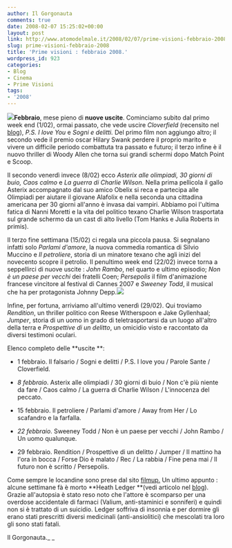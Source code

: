 ```yaml
---
author: Il Gorgonauta
comments: true
date: 2008-02-07 15:25:02+00:00
layout: post
link: http://www.atomodelmale.it/2008/02/07/prime-visioni-febbraio-2008/
slug: prime-visioni-febbraio-2008
title: 'Prime visioni : febbraio 2008.'
wordpress_id: 923
categories:
- Blog
- Cinema
- Prime Visioni
tags:
- '2008'
---
```


![](http://www.atomodelmale.it/wp-content/uploads/2008/10/asterixalleolimpiadi.jpg)**Febbraio**, mese pieno di **nuove uscite**. Cominciamo subito dal primo week end (1/02), ormai passato, che vede uscire _Cloverfield_ (recensito nel[ blog](http://www.atomodelmale.it/2008/02/06/cloverfield/)), _P.S. I love You_ e _Sogni e delitti._ Del primo film non aggiungo altro; il secondo vede il premio oscar Hilary Swank perdere il proprio marito e vivere un difficile periodo combattuta tra passato e futuro; il terzo infine è il nuovo thriller di Woody Allen che torna sui grandi schermi dopo Match Point e Scoop.

Il secondo venerdì invece (8/02) ecco _Asterix alle olimpiadi, 30 giorni di buio, Caos calmo_ e _La guerra di Charlie Wilson_. Nella prima pellicola il gallo Asterix accompagnato dal suo amico Obelix si reca e partecipa alle Olimpiadi per aiutare il giovane Alafolix e nella seconda una cittadina americana per 30 giorni all'anno è invasa dai vampiri. Abbiamo poi l'ultima fatica di Nanni Moretti e la vita del politico texano Charlie Wilson trasportata sul grande schermo da un cast di alto livello (Tom Hanks e Julia Roberts in primis).

<!-- more -->


Il terzo fine settimana (15/02) ci regala una piccola pausa. Si segnalano infatti solo _Parlami d'amore_, la nuova commedia romantica di Silvio Muccino e _Il petroliere_, storia di un minatore texano che agli inizi del novecento scopre il petrolio. Il penultimo week end (22/02) invece torna a seppellirci di nuove uscite : _John Rambo_, nel quarto e ultimo episodio; _Non è un paese per vecchi_ dei fratelli Coen; _Persepolis_ il film d'animazione francese vincitore al festival di Cannes 2007 e _Sweeney Todd_, il musical che ha per protagonista Johnny Depp.![](http://www.atomodelmale.it/wp-content/uploads/2008/10/charliewilsonswar1.jpg)

Infine, per fortuna, arriviamo all'ultimo venerdì (29/02). Qui troviamo _Rendition_, un thriller politico con Reese Witherspoon e Jake Gyllenhaal; _Jumper_, storia di un uomo in grado di teletrasportarsi da un luogo all'altro della terra e _Prospettive di un delitto_, un omicidio visto e raccontato da diversi testimoni oculari.


Elenco completo delle **uscite **:






	
  * 1 febbraio. Il falsario / Sogni e delitti / P.S. I love you / Parole Sante / Cloverfield.

	
  * _8 febbraio_.  Asterix alle olimpiadi / 30 giorni di buio / Non c'è più niente da fare / Caos calmo / La guerra di Charlie Wilson / L'innocenza del peccato.

	
  * 15 febbraio. Il petroliere / Parlami d'amore / Away from Her / Lo scafandro e la farfalla.

	
  * _22 febbraio_. Sweeney Todd / Non è un paese per vecchi / John Rambo / Un uomo qualunque.

	
  * 29 febbraio.  Rendition / Prospettive di un delitto / Jumper / Il mattino ha l'ora in bocca / Forse Dio è malato / Rec / La rabbia / Fine pena mai / Il futuro non è scritto / Persepolis.


Come sempre le locandine sono prese dal sito [filmup.](http://filmup.leonardo.it/index.htm) Un ultimo appunto : alcune settimane fà è morto **Heath Ledger **(vedi articolo nel [blog](http://www.atomodelmale.it/2008/01/23/la-scomparsa-di-heath-ledger/)). Grazie all'autopsia è stato reso noto che l'attore è scomparso per una overdose accidentale di farmaci (Valium, anti-staminici e sonniferi) e quindi non si è trattato di un suicidio. Ledger soffriva di insonnia e per dormire gli erano stati prescritti diversi medicinali (anti-ansiolitici) che mescolati tra loro gli sono stati fatali.

Il Gorgonauta._
_

